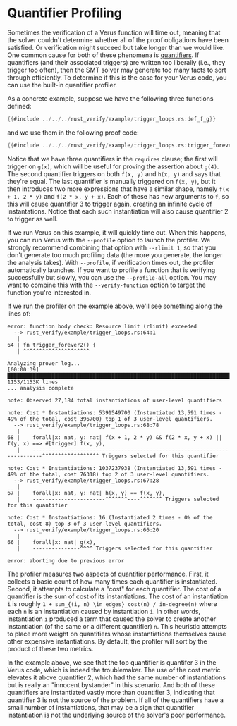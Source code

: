 # Quantifier Profiling

Sometimes the verification of a Verus function will time out, meaning that the solver couldn't 
determine whether all of the proof obligations have been satisfied.  Or verification might 
succeed but take longer than we would like.  One common cause for both of these phenomena
is [quantifiers](quants.md).  If quantifiers (and their associated triggers) are
written too liberally (i.e., they trigger too often), then the SMT solver may generate too many
facts to sort through efficiently.  To determine if this is the case for your Verus code, you
can use the built-in quantifier profiler.

As a concrete example, suppose we have the following three functions defined:

```rust
{{#include ../../../rust_verify/example/trigger_loops.rs:def_f_g}}
```

and we use them in the following proof code:

```rust
{{#include ../../../rust_verify/example/trigger_loops.rs:trigger_forever2}}
```

Notice that we have three quantifiers in the `requires` clause; the first will
trigger on `g(x)`, which will be useful for proving the assertion about `g(4)`.
The second quantifier triggers on both `f(x, y)` and `h(x, y)` and says that
they're equal.  The last quantifier is manually triggered on `f(x, y)`, but it
then introduces two more expressions that have a similar shape, namely `f(x +
1, 2 * y)` and `f(2 * x, y + x)`.  Each of these has new arguments to `f`, so
this will cause quantifier 3 to trigger again, creating an infinite cycle of
instantations.  Notice that each such instantiation will also cause quantifier
2 to trigger as well.

If we run Verus on this example, it will quickly time out.  When this happens, you
can run Verus with the `--profile` option to launch the profiler.  We strongly
recommend combining that option with `--rlimit 1`, so that you don't generate too
much profiling data (the more you generate, the longer the analysis takes).  With
`--profile`, if verification times out, the profiler automatically launches.
If you want to profile a function that is verifying successfully but slowly, you 
can use the `--profile-all` option.  You may want to combine this with the 
`--verify-function` option to target the function you're interested in.

If we run the profiler on the example above, we'll see something along the lines of:

```
error: function body check: Resource limit (rlimit) exceeded
  --> rust_verify/example/trigger_loops.rs:64:1
   |
64 | fn trigger_forever2() {
   | ^^^^^^^^^^^^^^^^^^^^^

Analyzing prover log...
[00:00:39] ████████████████████████████████████████████████████████████████████████████████ 1153/1153K lines
... analysis complete

note: Observed 27,184 total instantiations of user-level quantifiers

note: Cost * Instantiations: 5391549700 (Instantiated 13,591 times - 49% of the total, cost 396700) top 1 of 3 user-level quantifiers.
  --> rust_verify/example/trigger_loops.rs:68:78
   |
68 |    forall|x: nat, y: nat| f(x + 1, 2 * y) && f(2 * x, y + x) || f(y, x) ==> #[trigger] f(x, y),
   |    -------------------------------------------------------------------------^^^^^^^^^^^^^^^^^^ Triggers selected for this quantifier

note: Cost * Instantiations: 1037237938 (Instantiated 13,591 times - 49% of the total, cost 76318) top 2 of 3 user-level quantifiers.
  --> rust_verify/example/trigger_loops.rs:67:28
   |
67 |    forall|x: nat, y: nat| h(x, y) == f(x, y),
   |    -----------------------^^^^^^^----^^^^^^^ Triggers selected for this quantifier

note: Cost * Instantiations: 16 (Instantiated 2 times - 0% of the total, cost 8) top 3 of 3 user-level quantifiers.
  --> rust_verify/example/trigger_loops.rs:66:20
   |
66 |    forall|x: nat| g(x),
   |    ---------------^^^^ Triggers selected for this quantifier

error: aborting due to previous error
```

The profiler measures two aspects of quantifier performance.  First, it collects a basic count of how
many times each quantifier is instantiated.  Second, it attempts to calculate a "cost" for each 
quantifier.  The cost of a quantifier is the sum of cost of its instantiations.  The cost of an instantiation `i`
is roughly `1 + sum_{(i, n) \in edges} cost(n) / in-degree(n)` where each `n` is an instantiation caused 
by instantiation `i`.  In other words, instantiation `i` produced a term that caused the solver to create
another instantiation (of the same or a different quantifier) `n`.  This heuristic attempts to place more
weight on quantifiers whose instantiations themselves cause other expensive instantiations.  By default,
the profiler will sort by the product of these two metrics.

In the example above, we see that the top quantifier is quantifer 3 in the Verus code, which is indeed the 
troublemaker.  The use of the cost metric elevates it above quantifier 2, which had the same number of 
instantiations but is really an "innocent bystander" in this scenario.  And both of these quantifiers
are instantiated vastly more than quantifier 3, indicating that quantifier 3 is not the source of the 
problem.  If all of the quantifiers have a small number of instantiations, that may be a sign that 
quantifier instantiation is not the underlying source of the solver's poor performance.

